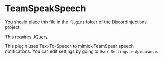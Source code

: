 # TeamSpeakSpeech

You should place this file in the `Plugins` folder of the DiscordInjections project.

This requires JQuery.

This plugin uses Text-To-Speech to mimick TeamSpeak speech notifications.
You can edit settings by going to `User Settings > Appearance`.
